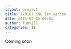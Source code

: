 ```yaml
---
layout: project
title: (2016) CNC Zen Garden
date: 2015-03-06 00:01
author: funvill
categories: []
---
```



Coming soon